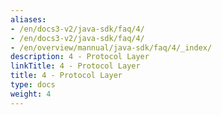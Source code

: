 ```yaml
---
aliases:
- /en/docs3-v2/java-sdk/faq/4/
- /en/docs3-v2/java-sdk/faq/4/
- /en/overview/mannual/java-sdk/faq/4/_index/
description: 4 - Protocol Layer
linkTitle: 4 - Protocol Layer
title: 4 - Protocol Layer
type: docs
weight: 4
---
```


